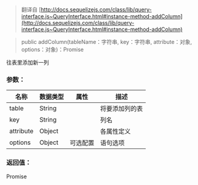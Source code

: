 > 翻译自 [http://docs.sequelizejs.com/class/lib/query-interface.js~QueryInterface.html#instance-method-addColumn](http://docs.sequelizejs.com/class/lib/query-interface.js~QueryInterface.html#instance-method-addColumn)

> public addColumn(tableName：字符串, key：字符串, attribute：对象, options：对象)：Promise

往表里添加新一列

### 参数：
名称 | 数据类型 | 属性 | 描述
-- | -- | -- | --
table | String | | 将要添加列的表
key | String | | 列名
attribute | Object | | 各属性定义
options | Object | 可选配置 | 语句选项

### 返回值：
Promise